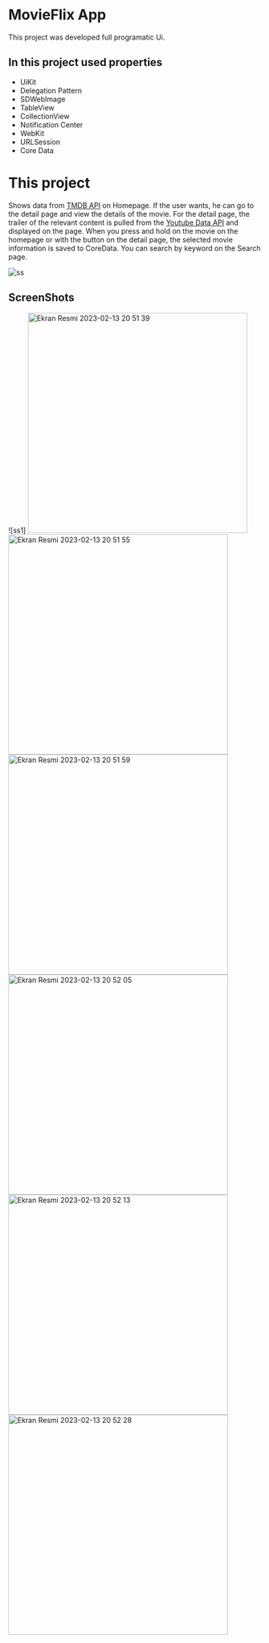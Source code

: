 # MovieFlix App

This project was developed full programatic Ui.

## In this project used properties
- UiKit
- Delegation Pattern
- SDWebImage 
- TableView
- CollectionView
- Notification Center
- WebKit
- URLSession
- Core Data

# This project
Shows data from [TMDB API](https://www.themoviedb.org) on Homepage.
If the user wants, he can go to the detail page and view the details of the movie.
For the detail page, the trailer of the relevant content is pulled from the [Youtube Data API](https://developers.google.com/youtube/v3) and displayed on the page.
When you press and hold on the movie on the homepage or with the button on the detail page, the selected movie information is saved to CoreData.
You can search by keyword on the Search page.

![ss](https://user-images.githubusercontent.com/76572659/218561923-08381efb-1926-4d1d-a4e7-97be4c365c3f.gif)

## ScreenShots
![ss1]
<img width="437" alt="Ekran Resmi 2023-02-13 20 51 39" src="https://user-images.githubusercontent.com/76572659/218553326-91e6ea3e-844e-43b1-a07b-c8584d0e9ac4.png">
<img width="437" alt="Ekran Resmi 2023-02-13 20 51 55" src="https://user-images.githubusercontent.com/76572659/218553383-a1b75a88-a006-4092-90be-db3f526634ed.png">
<img width="437" alt="Ekran Resmi 2023-02-13 20 51 59" src="https://user-images.githubusercontent.com/76572659/218553391-a7630b19-a54d-45d8-8dbf-5d766857a729.png">
<img width="437" alt="Ekran Resmi 2023-02-13 20 52 05" src="https://user-images.githubusercontent.com/76572659/218553404-946a8b6d-98f6-416c-a8ac-7cdcdc57c1bc.png">
<img width="437" alt="Ekran Resmi 2023-02-13 20 52 13" src="https://user-images.githubusercontent.com/76572659/218553419-d978e97e-0fa5-4da6-aa70-61eb1102ac30.png">
<img width="437" alt="Ekran Resmi 2023-02-13 20 52 28" src="https://user-images.githubusercontent.com/76572659/218553423-d3a15348-e8d7-4c59-95db-3d4ccaefece4.png">
